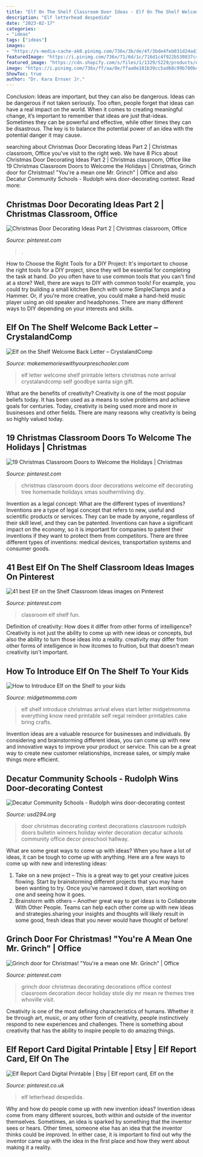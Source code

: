 ```yaml
---
title: "Elf On The Shelf Classroom Door Ideas - Elf On The Shelf Welcome Back Letter – Crystalandcomp"
description: "Elf letterhead despedida"
date: "2023-02-17"
categories:
- "ideas"
tags: ["ideas"]
images:
- "https://s-media-cache-ak0.pinimg.com/736x/3b/de/4f/3bde4feb031d24ad33719c63ab5dc5c8--classroom-inspiration-classroom-ideas.jpg"
featuredImage: "https://i.pinimg.com/736x/71/6d/1c/716d1c4f922b530837c4f51f81169bba--report-cards-holiday-traditions.jpg"
featured_image: "https://cdn.shopify.com/s/files/1/1329/5229/products/elf-welcome-back-letter-2_1024x1024.jpg?v=1512278548"
image: "https://i.pinimg.com/736x/ff/aa/0e/ffaa0e101b39cc5ad68c99b780bc3e7f.jpg"
ShowToc: true
author: "Dr. Kara Ernser Jr."
---
```



Conclusion: Ideas are important, but they can also be dangerous.
Ideas can be dangerous if not taken seriously. Too often, people forget that ideas can have a real impact on the world. When it comes to creating meaningful change, it’s important to remember that ideas are just that-ideas. Sometimes they can be powerful and effective, while other times they can be disastrous. The key is to balance the potential power of an idea with the potential danger it may cause.

	

		
searching about Christmas Door Decorating Ideas Part 2 | Christmas classroom, Office you've visit to the right web. We have 8 Pics about Christmas Door Decorating Ideas Part 2 | Christmas classroom, Office like 19 Christmas Classroom Doors to Welcome the Holidays | Christmas, Grinch door for Christmas! &quot;You&#039;re a mean one Mr. Grinch&quot; | Office and also Decatur Community Schools - Rudolph wins door-decorating contest. Read more:
		
    
## Christmas Door Decorating Ideas Part 2 | Christmas Classroom, Office

<img loading=lazy src="https://i.pinimg.com/736x/ff/aa/0e/ffaa0e101b39cc5ad68c99b780bc3e7f.jpg" onerror="this.onerror=null;this.src='https://tse3.mm.bing.net/th?id=OIP.IAf6IKWiJvfozJIS4AwshwHaJ4&amp;pid=15.1';" alt="Christmas Door Decorating Ideas Part 2 | Christmas classroom, Office">

_Source: pinterest.com_

>. 

	

How to Choose the Right Tools for a DIY Project: It's important to choose the right tools for a DIY project, since they will be essential for completing the task at hand.
Do you often have to use common tools that you can't find at a store? Well, there are ways to DIY with common tools! For example, you could try building a small kitchen Bench with some SimpleClamps and a Hammer. Or, if you're more creative, you could make a hand-held music player using an old speaker and headphones. There are many different ways to DIY depending on your interests and skills.

    
## Elf On The Shelf Welcome Back Letter – CrystalandComp

<img loading=lazy src="https://cdn.shopify.com/s/files/1/1329/5229/products/elf-welcome-back-letter-2_1024x1024.jpg?v=1512278548" onerror="this.onerror=null;this.src='https://tse3.mm.bing.net/th?id=OIP.njJun0oxdJ9x05PAEH1MiwHaJ4&amp;pid=15.1';" alt="Elf on the Shelf Welcome Back Letter – CrystalandComp">

_Source: makememorieswithyourpreschooler.com_

>elf letter welcome shelf printable letters christmas note arrival crystalandcomp self goodbye santa sign gift. 

	

What are the benefits of creativity?
Creativity is one of the most popular beliefs today. It has been used as a means to solve problems and achieve goals for centuries. Today, creativity is being used more and more in businesses and other fields. There are many reasons why creativity is being so highly valued today.

    
## 19 Christmas Classroom Doors To Welcome The Holidays | Christmas

<img loading=lazy src="https://i.pinimg.com/736x/bf/81/1c/bf811c0d4ce4ab5ec8cd12d2d0b1abee.jpg" onerror="this.onerror=null;this.src='https://tse2.mm.bing.net/th?id=OIP.Y32XwqkXCro9HF7c3nV8hwHaLH&amp;pid=15.1';" alt="19 Christmas Classroom Doors to Welcome the Holidays | Christmas">

_Source: pinterest.com_

>christmas classroom doors door decorations welcome elf decorating tree homemade holidays xmas southernliving diy. 

	

Invention as a legal concept: What are the different types of inventions?
Inventions are a type of legal concept that refers to new, useful and scientific products or services. They can be made by anyone, regardless of their skill level, and they can be patented. Inventions can have a significant impact on the economy, so it is important for companies to patent their inventions if they want to protect them from competitors. There are three different types of inventions: medical devices, transportation systems and consumer goods.

    
## 41 Best Elf On The Shelf Classroom Ideas Images On Pinterest

<img loading=lazy src="https://s-media-cache-ak0.pinimg.com/736x/3b/de/4f/3bde4feb031d24ad33719c63ab5dc5c8--classroom-inspiration-classroom-ideas.jpg" onerror="this.onerror=null;this.src='https://tse3.mm.bing.net/th?id=OIP.CrNn0Z_n8c_ZJwDtBZK2hAHaJ3&amp;pid=15.1';" alt="41 best Elf on the Shelf Classroom Ideas images on Pinterest">

_Source: pinterest.com_

>classroom elf shelf fun. 

	

Definition of creativity: How does it differ from other forms of intelligence?
Creativity is not just the ability to come up with new ideas or concepts, but also the ability to turn those ideas into a reality. creativity may differ from other forms of intelligence in how itcomes to fruition, but that doesn't mean creativity isn't important.

    
## How To Introduce Elf On The Shelf To Your Kids

<img loading=lazy src="https://www.midgetmomma.com/wp-content/uploads/2014/11/photo-how-to-indroduce-elf-on-the-shelf-11.jpg" onerror="this.onerror=null;this.src='https://tse4.mm.bing.net/th?id=OIP.1CpoLF4qj2A4YNjkLM-9ZQHaJ4&amp;pid=15.1';" alt="How to Introduce Elf on the Shelf to your kids">

_Source: midgetmomma.com_

>elf shelf introduce christmas arrival elves start letter midgetmomma everything know need printable self regal reindeer printables cake bring crafts. 

	

Invention ideas are a valuable resource for businesses and individuals. By considering and brainstorming different ideas, you can come up with new and innovative ways to improve your product or service. This can be a great way to create new customer relationships, increase sales, or simply make things more efficient.

    
## Decatur Community Schools - Rudolph Wins Door-decorating Contest

<img loading=lazy src="http://www.usd294.org/vimages/shared/vnews/stories/4ee58b0b545d0/1_1323666226885.jpg" onerror="this.onerror=null;this.src='https://tse1.mm.bing.net/th?id=OIP.T3AaWNzTFLXggcxPTh6KXQAAAA&amp;pid=15.1';" alt="Decatur Community Schools - Rudolph wins door-decorating contest">

_Source: usd294.org_

>door christmas decorating contest decorations classroom rudolph doors bulletin winners holiday winter decoration decatur schools community office decor preschool hallway. 

	

What are some great ways to come up with ideas?
When you have a lot of ideas, it can be tough to come up with anything. Here are a few ways to come up with new and interesting ideas: 
1. Take on a new project – This is a great way to get your creative juices flowing. Start by brainstorming different projects that you may have been wanting to try. Once you’ve narrowed it down, start working on one and seeing how it goes. 
2. Brainstorm with others – Another great way to get ideas is to Collaborate With Other People. Teams can help each other come up with new ideas and strategies.sharing your insights and thoughts will likely result in some good, fresh ideas that you never would have thought of before! 

    
## Grinch Door For Christmas! &quot;You&#039;re A Mean One Mr. Grinch&quot; | Office

<img loading=lazy src="https://i.pinimg.com/736x/1d/03/37/1d033775dd1945d2edb86ecdbadc8783.jpg" onerror="this.onerror=null;this.src='https://tse1.mm.bing.net/th?id=OIP.R6dmPqW4jVEUUHdSqjxa4wHaJ6&amp;pid=15.1';" alt="Grinch door for Christmas! &quot;You&#039;re a mean one Mr. Grinch&quot; | Office">

_Source: pinterest.com_

>grinch door christmas decorating decorations office contest classroom decoration decor holiday stole diy mr mean re themes tree whoville visit. 

	

Creativity is one of the most defining characteristics of humans. Whether it be through art, music, or any other form of creativity, people instinctively respond to new experiences and challenges. There is something about creativity that has the ability to inspire people to do amazing things.

    
## Elf Report Card Digital Printable | Etsy | Elf Report Card, Elf On The

<img loading=lazy src="https://i.pinimg.com/736x/71/6d/1c/716d1c4f922b530837c4f51f81169bba--report-cards-holiday-traditions.jpg" onerror="this.onerror=null;this.src='https://tse2.mm.bing.net/th?id=OIP.Hb1k2WjoaP9ZlYejUyr16wHaK8&amp;pid=15.1';" alt="Elf Report Card Digital Printable | Etsy | Elf report card, Elf on the">

_Source: pinterest.co.uk_

>elf letterhead despedida. 

	

Why and how do people come up with new invention ideas?
Invention ideas come from many different sources, both within and outside of the inventor themselves. Sometimes, an idea is sparked by something that the inventor sees or hears. Other times, someone else has an idea that the inventor thinks could be improved. In either case, it is important to find out why the inventor came up with the idea in the first place and how they went about making it a reality.


